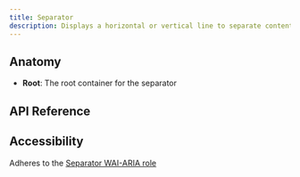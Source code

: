 ```yaml
---
title: Separator
description: Displays a horizontal or vertical line to separate content.
---
```


<script>
    import { APITable } from '$docs/components'
    export let data
</script>

## Anatomy

- **Root**: The root container for the separator

## API Reference

<APITable data={data.builder} />
<APITable data={data.root} />

## Accessibility

Adheres to the [Separator WAI-ARIA role](https://www.w3.org/TR/wai-aria-1.2/#separator)
